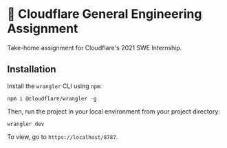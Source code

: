 # 👷 Cloudflare General Engineering Assignment
Take-home assignment for Cloudflare's 2021 SWE Internship. 

## Installation
Install the `wrangler` CLI using `npm`:
```
npm i @cloudflare/wrangler -g
```

Then, run the project in your local environment from your project directory:
```
wrangler dev
```

To view, go to `https://localhost/8787`.
